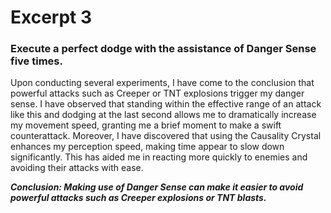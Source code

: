 # Excerpt 3
### Execute a perfect dodge with the assistance of Danger Sense five times.
<p>Upon conducting several experiments, I have come to the conclusion that powerful attacks such as Creeper or TNT explosions trigger my danger sense. I have observed that standing within the effective range of an attack like this and dodging at the last second allows me to dramatically increase my movement speed, granting me a brief moment to make a swift counterattack. Moreover, I have discovered that using the Causality Crystal enhances my perception speed, making time appear to slow down significantly. This has aided me in reacting more quickly to enemies and avoiding their attacks with ease.</p>
<b><i>Conclusion: Making use of Danger Sense can make it easier to avoid powerful attacks such as Creeper explosions or TNT blasts.</i></b>
